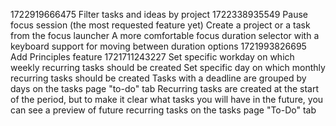 1722919666475
Filter tasks and ideas by project
1722338935549
Pause focus session (the most requested feature yet)
Create a project or a task from the focus launcher
A more comfortable focus duration selector with a keyboard support for moving between duration options
1721993826695
Add Principles feature
1721711243227
Set specific workday on which weekly recurring tasks should be created
Set specific day on which monthly recurring tasks should be created
Tasks with a deadline are grouped by days on the tasks page "to-do" tab
Recurring tasks are created at the start of the period, but to make it clear what tasks you will have in the future, you can see a preview of future recurring tasks on the tasks page "To-Do" tab
